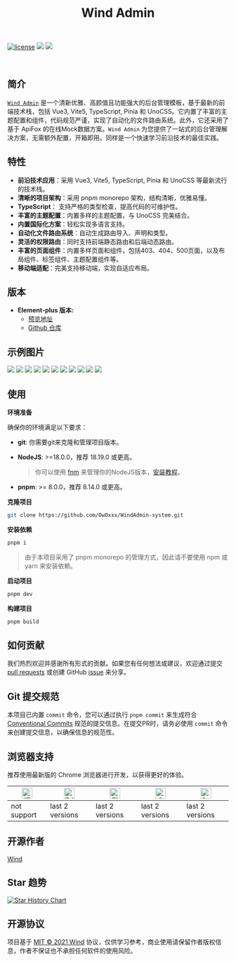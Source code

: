 <div align="center">
	<h1>Wind Admin</h1>
</div>

<br />

[![license](https://img.shields.io/badge/license-MIT-green.svg)](./LICENSE) ![](https://img.shields.io/github/stars/Windjs/Wind-admin) ![](https://img.shields.io/github/forks/Windjs/Wind-admin)

<br />


## 简介

[`Wind Admin`](https://github.com/OwOxxx/WindAdmin-system) 是一个清新优雅、高颜值且功能强大的后台管理模板，基于最新的前端技术栈，包括 Vue3, Vite5, TypeScript, Pinia 和 UnoCSS。它内置了丰富的主题配置和组件，代码规范严谨，实现了自动化的文件路由系统。此外，它还采用了基于 ApiFox 的在线Mock数据方案。`Wind Admin` 为您提供了一站式的后台管理解决方案，无需额外配置，开箱即用。同样是一个快速学习前沿技术的最佳实践。

## 特性

- **前沿技术应用**：采用 Vue3, Vite5, TypeScript, Pinia 和 UnoCSS 等最新流行的技术栈。
- **清晰的项目架构**：采用 pnpm monorepo 架构，结构清晰，优雅易懂。
- **TypeScript**： 支持严格的类型检查，提高代码的可维护性。
- **丰富的主题配置**：内置多样的主题配置，与 UnoCSS 完美结合。
- **内置国际化方案**：轻松实现多语言支持。
- **自动化文件路由系统**：自动生成路由导入、声明和类型。
- **灵活的权限路由**：同时支持前端静态路由和后端动态路由。
- **丰富的页面组件**：内置多样页面和组件，包括403、404、500页面，以及布局组件、标签组件、主题配置组件等。
- **移动端适配**：完美支持移动端，实现自适应布局。

## 版本

- **Element-plus 版本:**
  - [预览地址](https://wind.flamestart.top)
  - [Github 仓库](https://github.com/OwOxxx/WindAdmin-system)

## 示例图片

![](https://Windjs-1300612522.cos.ap-guangzhou.myqcloud.com/uPic/Wind-admin-v1-01.png)
![](https://Windjs-1300612522.cos.ap-guangzhou.myqcloud.com/uPic/Wind-admin-v1-02.png)
![](https://Windjs-1300612522.cos.ap-guangzhou.myqcloud.com/uPic/Wind-admin-v1-03.png)
![](https://Windjs-1300612522.cos.ap-guangzhou.myqcloud.com/uPic/Wind-admin-v1-04.png)
![](https://Windjs-1300612522.cos.ap-guangzhou.myqcloud.com/uPic/Wind-admin-v1-05.png)
![](https://Windjs-1300612522.cos.ap-guangzhou.myqcloud.com/uPic/Wind-admin-v1-06.png)
![](https://Windjs-1300612522.cos.ap-guangzhou.myqcloud.com/uPic/Wind-admin-v1-07.png)
![](https://Windjs-1300612522.cos.ap-guangzhou.myqcloud.com/uPic/Wind-admin-v1-08.png)
![](https://Windjs-1300612522.cos.ap-guangzhou.myqcloud.com/uPic/Wind-admin-v1-09.png)
![](https://Windjs-1300612522.cos.ap-guangzhou.myqcloud.com/uPic/Wind-admin-v1-10.png)
![](https://Windjs-1300612522.cos.ap-guangzhou.myqcloud.com/uPic/Wind-admin-v1-mobile.png)


## 使用

**环境准备**

确保你的环境满足以下要求：

- **git**: 你需要git来克隆和管理项目版本。

- **NodeJS**: >=18.0.0，推荐 18.19.0 或更高。

  > 你可以使用 [fnm](https://github.com/Schniz/fnm) 来管理你的NodeJS版本，[安装教程](https://juejin.cn/post/7113462239734022158)。

- **pnpm**: >= 8.0.0，推荐 8.14.0 或更高。

**克隆项目**

```bash
git clone https://github.com/OwOxxx/WindAdmin-system.git
```

**安装依赖**

```bash
pnpm i
```

> 由于本项目采用了 pnpm monorepo 的管理方式，因此请不要使用 npm 或 yarn 来安装依赖。

**启动项目**

```bash
pnpm dev
```

**构建项目**

```bash
pnpm build
```

## 如何贡献

我们热烈欢迎并感谢所有形式的贡献。如果您有任何想法或建议，欢迎通过提交 [pull requests](https://github.com/OwOxxx/WindAdmin-system/pulls) 或创建 GitHub [issue](https://github.com/OwOxxx/WindAdmin-system/issues/new) 来分享。

## Git 提交规范

本项目已内置 `commit` 命令，您可以通过执行 `pnpm commit` 来生成符合 [Conventional Commits](conventionalcommits) 规范的提交信息。在提交PR时，请务必使用 `commit` 命令来创建提交信息，以确保信息的规范性。


## 浏览器支持

推荐使用最新版的 Chrome 浏览器进行开发，以获得更好的体验。

| [<img src="https://raw.githubusercontent.com/alrra/browser-logos/master/src/archive/internet-explorer_9-11/internet-explorer_9-11_48x48.png" alt="IE" width="24px" height="24px"  />](http://godban.github.io/browsers-support-badges/) | [<img src="https://raw.githubusercontent.com/alrra/browser-logos/master/src/edge/edge_48x48.png" alt=" Edge" width="24px" height="24px" />](http://godban.github.io/browsers-support-badges/) | [<img src="https://raw.githubusercontent.com/alrra/browser-logos/master/src/firefox/firefox_48x48.png" alt="Firefox" width="24px" height="24px" />](http://godban.github.io/browsers-support-badges/) | [<img src="https://raw.githubusercontent.com/alrra/browser-logos/master/src/chrome/chrome_48x48.png" alt="Chrome" width="24px" height="24px" />](http://godban.github.io/browsers-support-badges/) | [<img src="https://raw.githubusercontent.com/alrra/browser-logos/master/src/safari/safari_48x48.png" alt="Safari" width="24px" height="24px" />](http://godban.github.io/browsers-support-badges/) |
| ------------------------------------------------------------ | ------------------------------------------------------------ | ------------------------------------------------------------ | ------------------------------------------------------------ | ------------------------------------------------------------ |
| not support                                                  | last 2 versions                                              | last 2 versions                                              | last 2 versions                                              | last 2 versions                                              |

## 开源作者

[Wind](https://github.com/OwOxxx)


## Star 趋势

[![Star History Chart](https://api.star-history.com/svg?repos=Windjs/Wind-admin&type=Date)](https://star-history.com/#Windjs/Wind-admin&Date)

## 开源协议

项目基于 [MIT © 2021 Wind](./LICENSE) 协议，仅供学习参考，商业使用请保留作者版权信息，作者不保证也不承担任何软件的使用风险。
